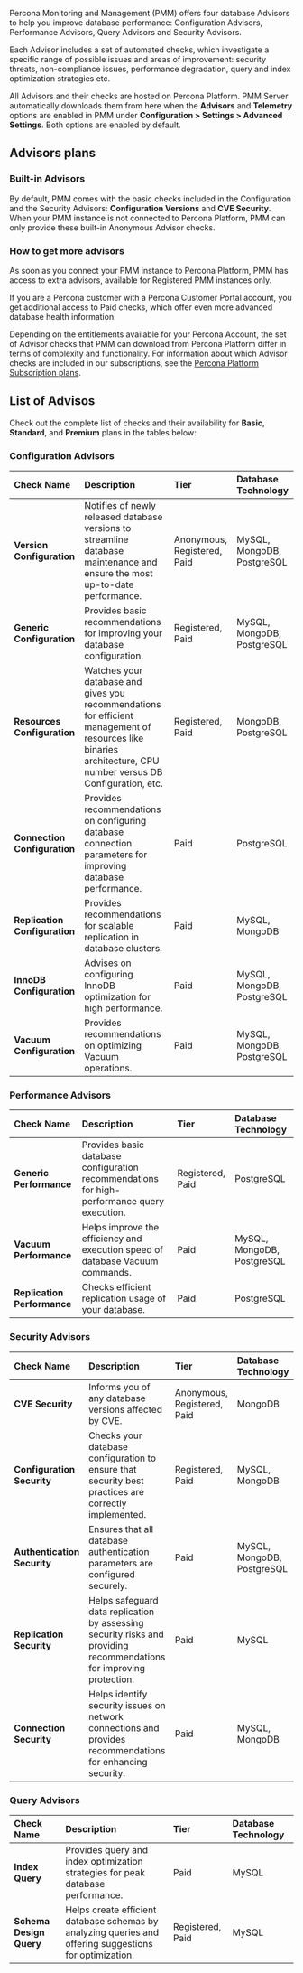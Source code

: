 Percona Monitoring and Management (PMM) offers four database Advisors to help you improve database performance: Configuration Advisors, Performance Advisors, Query Advisors and Security Advisors. 

Each Advisor includes a set of automated checks, which investigate a specific range of possible issues and areas of improvement: security threats, non-compliance issues, performance degradation, query and index optimization strategies etc.

All Advisors and their checks are hosted on Percona Platform. PMM Server automatically downloads them from here when the **Advisors** and **Telemetry** options are enabled in PMM under **Configuration > Settings > Advanced Settings**. Both options are enabled by default.

## Advisors plans 

### Built-in Advisors
By default, PMM comes with the basic checks included in the Configuration and the Security Advisors: **Configuration Versions** and **CVE Security**.
When your PMM instance is not connected to Percona Platform, PMM can only provide these built-in Anonymous Advisor checks.

### How to get more advisors
As soon as you connect your PMM instance to Percona Platform, PMM has access to extra advisors, available for Registered PMM instances only.

If you are a Percona customer with a Percona Customer Portal account, you get additional access to Paid checks, which offer even more advanced database health information.

Depending on the entitlements available for your Percona Account, the set of Advisor checks that PMM can download from Percona Platform differ in terms of complexity and functionality. For information about which Advisor checks are included in our subscriptions, see the [Percona Platform Subscription plans](https://www.percona.com/software/percona-platform/subscription).

## List of Advisos
Check out the complete list of checks and their availability for **Basic**, **Standard**, and **Premium** plans in the tables below:


### Configuration Advisors

| Check Name | Description | Tier | Database Technology|
| :--------- | :---------- | :--- |:--- |
| **Version Configuration** | Notifies of newly released database versions to streamline database maintenance and ensure the most up-to-date performance. | Anonymous, Registered, Paid | MySQL, MongoDB, PostgreSQL|
| **Generic Configuration** | Provides basic recommendations for improving your database configuration.   | Registered, Paid |MySQL, MongoDB, PostgreSQL| 
| **Resources Configuration** | Watches your database and gives you recommendations for efficient management of resources like binaries architecture, CPU number versus DB Configuration, etc. | Registered, Paid | MongoDB, PostgreSQL|
| **Connection Configuration** |Provides recommendations on configuring database connection parameters for improving database performance.  | Paid |PostgreSQL|
| **Replication Configuration** | Provides recommendations for scalable replication in database clusters. | Paid | MySQL, MongoDB|
| **InnoDB Configuration** | Advises on configuring InnoDB optimization for high performance. | Paid | MySQL, MongoDB, PostgreSQL|
| **Vacuum Configuration** | Provides recommendations on optimizing Vacuum operations. | Paid | MySQL, MongoDB, PostgreSQL|

### Performance Advisors

| Check Name | Description | Tier | Database Technology|
| :--------- | :---------- | :--- |:--- |
| **Generic Performance** | Provides basic database configuration recommendations for high-performance query execution. | Registered, Paid | PostgreSQL|
| **Vacuum Performance** | Helps improve the efficiency and execution speed of database Vacuum commands. |  Paid | MySQL, MongoDB, PostgreSQL|
| **Replication Performance** |Checks efficient replication usage of your database. | Paid |PostgreSQL|


### Security Advisors
| Check Name | Description | Tier | Database Technology|
| :--------- | :---------- | :--- |:--- |
| **CVE Security** | Informs you of any database versions affected by CVE. | Anonymous, Registered, Paid | MongoDB |
| **Configuration Security** | Checks your database configuration to ensure that security best practices are correctly implemented.  | Registered, Paid |MySQL, MongoDB|
| **Authentication Security** | Ensures that all database authentication parameters are configured securely. | Paid |MySQL, MongoDB, PostgreSQL|
| **Replication Security** | Helps safeguard data replication by assessing security risks and providing recommendations for improving protection. | Paid |MySQL|
| **Connection Security** | Helps identify security issues on network connections and provides recommendations for enhancing security. | Paid |MySQL, MongoDB|

### Query Advisors
| Check Name | Description | Tier | Database Technology|
| :--------- | :---------- | :--- |:--- |
| **Index Query** | Provides query and index optimization strategies for peak database performance. | Paid | MySQL |
| **Schema Design Query** | Helps create efficient database schemas by analyzing queries and offering suggestions for optimization. | Registered, Paid |MySQL|

